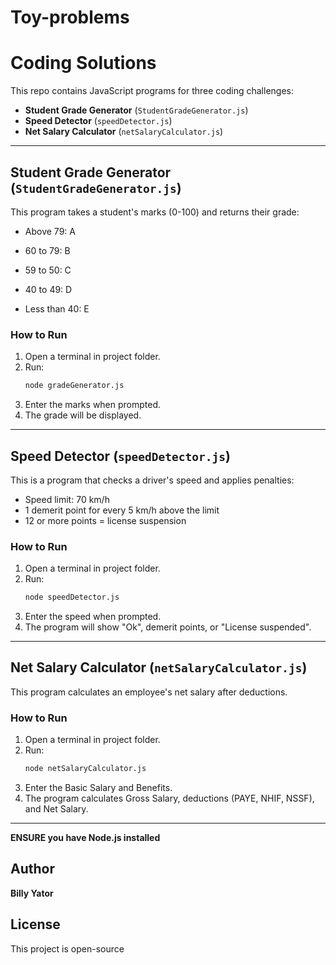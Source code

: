 # Toy-problems

# Coding Solutions

This repo contains JavaScript programs for three coding challenges:

- **Student Grade Generator** (`StudentGradeGenerator.js`)
- **Speed Detector** (`speedDetector.js`)
- **Net Salary Calculator** (`netSalaryCalculator.js`)

---

## Student Grade Generator (`StudentGradeGenerator.js`)

This program takes a student's marks (0-100) and returns their grade:

- Above 79: A

- 60 to 79: B

- 59 to 50: C

- 40 to 49: D

- Less than 40: E

### How to Run

1. Open a terminal in project folder.
2. Run:
   ```sh
   node gradeGenerator.js
   ```
3. Enter the marks when prompted.
4. The grade will be displayed.

---

## Speed Detector (`speedDetector.js`)

This is a program that checks a driver's speed and applies penalties:

- Speed limit: 70 km/h
- 1 demerit point for every 5 km/h above the limit
- 12 or more points = license suspension

### How to Run

1. Open a terminal in project folder.
2. Run:
   ```sh
   node speedDetector.js
   ```
3. Enter the speed when prompted.
4. The program will show "Ok", demerit points, or "License suspended".

---

## Net Salary Calculator (`netSalaryCalculator.js`)

This program calculates an employee's net salary after deductions.

### How to Run

1. Open a terminal in project folder.
2. Run:
   ```sh
   node netSalaryCalculator.js
   ```
3. Enter the Basic Salary and Benefits.
4. The program calculates Gross Salary, deductions (PAYE, NHIF, NSSF), and Net Salary.

---

**ENSURE you have Node.js installed**

## Author

**Billy Yator**

## License

This project is open-source
